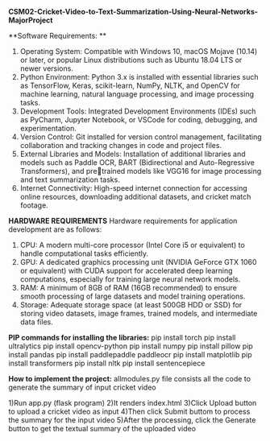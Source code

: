 **CSM02-Cricket-Video-to-Text-Summarization-Using-Neural-Networks-MajorProject**


**Software Requirements: **
1. Operating System: Compatible with Windows 10, macOS Mojave (10.14) or later, or
popular Linux distributions such as Ubuntu 18.04 LTS or newer versions.
2. Python Environment: Python 3.x is installed with essential libraries such as
TensorFlow, Keras, scikit-learn, NumPy, NLTK, and OpenCV for machine learning, natural language processing, and image processing tasks.
3. Development Tools: Integrated Development Environments (IDEs) such as PyCharm, Jupyter Notebook, or VSCode for coding, debugging, and experimentation.
4. Version Control: Git installed for version control management, facilitating
collaboration and tracking changes in code and project files.
5. External Libraries and Models: Installation of additional libraries and models such as
Paddle OCR, BART (Bidirectional and Auto-Regressive Transformers), and pretrained models like VGG16 for image processing and text summarization tasks.
6. Internet Connectivity: High-speed internet connection for accessing online resources, downloading additional datasets, and cricket match footage.

**HARDWARE REQUIREMENTS**
Hardware requirements for application development are as follows:
1. CPU: A modern multi-core processor (Intel Core i5 or equivalent) to handle
computational tasks efficiently.
2. GPU: A dedicated graphics processing unit (NVIDIA GeForce GTX 1060 or equivalent)
with CUDA support for accelerated deep learning computations, especially for training
large neural network models.
3. RAM: A minimum of 8GB of RAM (16GB recommended) to ensure smooth processing
of large datasets and model training operations.
4. Storage: Adequate storage space (at least 500GB HDD or SSD) for storing video datasets, image frames, trained models, and intermediate data files.


**PIP commands for installing the libraries:**
pip install torch
pip install ultralytics
pip install opencv-python
pip install numpy
pip install pillow
pip install pandas
pip install paddlepaddle paddleocr
pip install matplotlib
pip install transformers
pip install nltk
pip install sentencepiece

**How to implement the project:**
allmodules.py file consists all the code to generate the summary of input cricket video 

1)Run app.py (flask program)
2)It renders index.html
3)Click Upload button to upload a cricket video as input
4)Then click Submit buttom to process the summary for the input video
5)After the processing, click the Generate button to get the textual summary of the uploaded video

